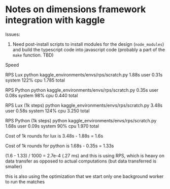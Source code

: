 # Notes on dimensions framework integration with kaggle


Issues: 
1. Need post-install scripts to install modules for the design (`node_modules`) and build the typescript code into javascript code
 (probably a part of the `make` function. TBD)


Speed


RPS Lux
python kaggle_environments/envs/rps/scratch.py  1.88s user 0.31s system 122% cpu 1.785 total

RPS Python
python kaggle_environments/envs/rps/scratch.py  0.35s user 0.08s system 98% cpu 0.440 total

RPS Lux (1k steps)
python kaggle_environments/envs/rps/scratch.py  3.48s user 0.58s system 124% cpu 3.250 total

RPS Python (1k steps)
python kaggle_environments/envs/rps/scratch.py  1.68s user 0.09s system 90% cpu 1.970 total

Cost of 1k rounds for lux is 3.48s - 1.88s = 1.6s

Cost of 1k rounds for python is 1.68s - 0.35s = 1.33s

(1.6 - 1.33) / 1000 = 2.7e-4 (.27 ms) and this is using RPS, which is heavy on data transfer as opposed to actual computations (but data transferred is smaller)

this is also using the optimization that we start only one background worker to run the matches